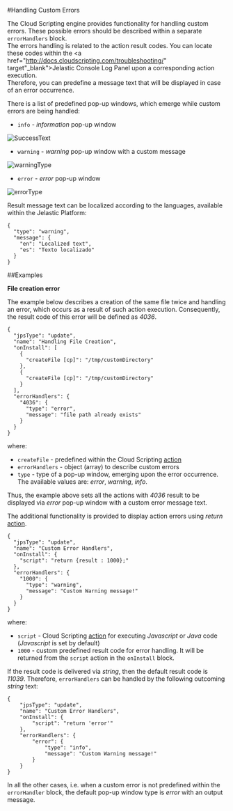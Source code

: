 #Handling Custom Errors

The Cloud Scripting engine provides functionality for handling custom errors. These possible errors should be described within a separate `errorHandlers` block.            
The errors handling is related to the action result codes. You can locate these codes within the <a href="http://docs.cloudscripting.com/troubleshooting/" target"_blank">Jelastic Console Log Panel</a> upon a corresponding action execution.    
Therefore, you can predefine a message text that will be displayed in case of an error occurrence.     

There is a list of predefined pop-up windows, which emerge while custom errors are being handled:  

- `info` - *information* pop-up window                

![SuccessText](/img/SuccessText.jpg)       

- `warning` - *warning* pop-up window with a custom message                
 
![warningType](/img/warningType.jpg)     

- `error` - *error* pop-up window          

![errorType](/img/errorType.jpg)      

Result message text can be localized according to the languages, available within the Jelastic Platform:

```example
{
  "type": "warning",
  "message": {
    "en": "Localized text",
    "es": "Texto localizado"
  }
}
```

##Examples

**File creation error**

The example below describes a creation of the same file twice and handling an error, which occurs as a result of such action execution. Consequently, the result code of this error will be defined as *4036*.           

```
{
  "jpsType": "update",
  "name": "Handling File Creation",
  "onInstall": [
    {
      "createFile [cp]": "/tmp/customDirectory"
    },
    {
      "createFile [cp]": "/tmp/customDirectory"
    }
  ],
  "errorHandlers": {
    "4036": {
      "type": "error",
      "message": "file path already exists"
    }
  }
}
```

where: 

- `createFile` - predefined within the Cloud Scripting <a href="http://docs.cloudscripting.com/reference/actions/#createfile" target="_blank">action</a>              
- `errorHandlers` - object (array) to describe custom errors     
- `type` - type of a pop-up window, emerging upon the error occurrence. The available values are: *error*, *warning*, *info*.       

Thus, the example above sets all the actions with *4036* result to be displayed via *error* pop-up window with a custom error message text.      

The additional functionality is provided to display action errors using *return* <a href="http://docs.cloudscripting.com/reference/actions" target="_blank">action</a>.                      

```
{
  "jpsType": "update",
  "name": "Custom Error Handlers",
  "onInstall": {
    "script": "return {result : 1000};"
  },
  "errorHandlers": {
    "1000": {
      "type": "warning",
      "message": "Custom Warning message!"
    }
  }
}
```

where:

- `script` - Cloud Scripting <a href= "/reference/actions/#script" target="__blank">action</a> for executing *Javascript* or *Java* code (*Javascript* is set by default)                     
- `1000` - custom predefined result code for error handling. It will be returned from the `script` action in the `onInstall` block.        

If the result code is delivered via *string*, then the default result code is *11039*. Therefore, `errorHandlers` can be handled by the following outcoming *string* text:            

```
{
	"jpsType": "update",
	"name": "Custom Error Handlers",
	"onInstall": {
		"script": "return 'error'"
	},
	"errorHandlers": {
		"error": {
			"type": "info",
			"message": "Custom Warning message!"
		}
	}
}
```

In all the other cases, i.e. when a custom error is not predefined within the `errorHandler` block, the default pop-up window type is *error* with an output message.          
